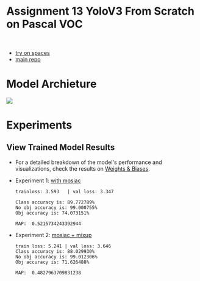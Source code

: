 # Assignment 13 YoloV3 From Scratch on Pascal VOC

<br>

- [try on spaces](https://huggingface.co/spaces/anantgupta129/PyTorch-YoloV3-PascolVOC-GradCAM) 
- [main repo](https://github.com/anantgupta129/TorcHood)
  
# Model Archieture

![](https://miro.medium.com/v2/resize:fit:1200/1*d4Eg17IVJ0L41e7CTWLLSg.png)

# Experiments

## View Trained Model Results

- For a detailed breakdown of the model's performance and visualizations, check the results on [Weights & Biases](https://api.wandb.ai/links/anantgupta129/83aopx49).
  
- Experiment 1: [with mosiac](./notebooks/train_mosiac.ipynb)
    ```
    trainloss: 3.593   | val loss: 3.347

    Class accuracy is: 89.772789%
    No obj accuracy is: 99.000755%
    Obj accuracy is: 74.073151%

    MAP:  0.5215734243392944
    ```
- Experiment 2: [mosiac + mixup](./notebooks/train_mosiac_mixup.ipynb)
    ```
    train loss: 5.241 | val loss: 3.646
    Class accuracy is: 88.029930%
    No obj accuracy is: 99.012306%
    Obj accuracy is: 71.626488%

    MAP:  0.4827963709831238
    ```